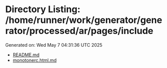 # Directory Listing: /home/runner/work/generator/generator/processed/ar/pages/include
Generated on: Wed May  7 04:31:36 UTC 2025

- [README.md](README.md)
- [monotonerc.html.md](monotonerc.html.md)
